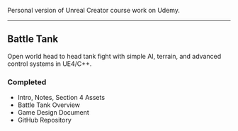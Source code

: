 Personal version of Unreal Creator course work on Udemy.

---

## Battle Tank
Open world head to head tank fight with simple AI, terrain, and advanced control systems in UE4/C++.

### Completed
* Intro, Notes, Section 4 Assets
* Battle Tank Overview
* Game Design Document
* GitHub Repository
